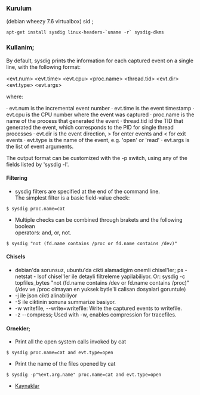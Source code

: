### Kurulum  
(debian wheezy 7.6 virtualbox) sid ;
```
apt-get install sysdig linux-headers-`uname -r` sysdig-dkms
```
### Kullanim;

By default, sysdig prints the information for each captured event on a single
line, with the following format:

<evt.num> <evt.time> <evt.cpu> <proc.name> <thread.tid> <evt.dir> <evt.type> <evt.args>

where:

· evt.num is the incremental event number
· evt.time is the event timestamp
· evt.cpu is the CPU number where the event was captured
· proc.name is the name of the process that generated the event
· thread.tid id the TID that generated the event, which corresponds to the PID for single thread processes
· evt.dir is the event direction, > for enter events and < for exit events
· evt.type is the name of the event, e.g.  'open' or 'read'
· evt.args is the list of event arguments.

The output format can be customized with the -p switch, using any of the fields
listed by 'sysdig -l'.

#### Filtering 
* sysdig filters are specified at the end of the command line.  
The simplest filter is a basic field-value check:
```
$ sysdig proc.name=cat
```
* Multiple checks can be combined through brakets and the following boolean  
operators: and, or, not.
```
$ sysdig "not (fd.name contains /proc or fd.name contains /dev)"
```

#### Chisels

* debian'da sorunsuz, ubuntu'da cikti alamadigim onemli chisel'ler; ps - netstat - lsof
chisel'ler ile detayli filtreleme yapilabiliyor. Or:
sysdig -c topfiles_bytes "not (fd.name contains /dev or fd.name contains
/proc)"
(/dev ve /proc olmayan en yuksek bytle'li calisan dosyalari goruntule)
* -j ile json cikti alinabiliyor
* -S ile ciktinin sonuna summarize basiyor.
* -w writefile, --write=writefile: Write the captured events to writefile.
* -z --compress; Used with -w, enables compression for tracefiles.

#### Ornekler;
* Print all the open system calls invoked by cat
```
$ sysdig proc.name=cat and evt.type=open
```
* Print the name of the files opened by cat
```
$ sysdig -p"%evt.arg.name" proc.name=cat and evt.type=open
```



* [Kaynaklar](https://github.com/draios/sysdig/wiki/Sysdig%20Examples)



